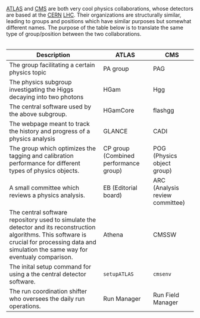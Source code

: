 
[ATLAS](https://atlas.cern/) and [CMS](https://cms.cern/collaboration) are both very cool physics collaborations, whose detectors are based at the [CERN](https://www.home.cern/) [LHC](https://www.home.cern/science/accelerators/large-hadron-collider). Their organizations are structurally similar, leading to groups and positions which have similar purposes but somewhat different names. The purpose of the table below is to translate the same type of group/position between the two collaborations. <br> <br>

| Description | ATLAS | CMS | 
| ----------- | ----------- | ----------- |
| The group facilitating a certain physics topic| PA group | PAG | 
| The physics subgroup investigating the Higgs decaying into two photons | HGam | Hgg |
| The central software used by the above subgroup. | HGamCore | flashgg |
| The webpage meant to track the history and progress of a physics analysis | GLANCE | CADI | 
| The group which optimizes the tagging and calibration performance for different types of physics objects. | CP group (Combined performance group) | POG (Physics object group) | 
| A small committee which reviews a physics analysis. | EB (Editorial board) | ARC (Analysis review committee) | 
| The central software repository used to simulate the detector and its reconstruction algorithms. This software is crucial for processing data and simulation the same way for eventualy comparison. | Athena | CMSSW | 
| The inital setup command for using a the central detector software. | `setupATLAS` | `cmsenv` |
| The run coordination shifter who oversees the daily run operations. | Run Manager | Run Field Manager | 
